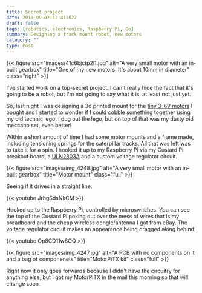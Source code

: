 ```yaml
---
title: Secret project
date: 2013-09-07T12:41:02Z
draft: false
tags: [robotics, electronics, Raspberry Pi, Go]
summary: Designing a track mount robot, new motors
category: ""
type: Post
---
```


{{< figure src="images/41c6bjctp2l1.jpg" alt="A very small motor with an in-built gearbox" title="One of my new motors. It's about 10mm in diameter" class="right" >}}

I've started work on a top-secret project. I can't really hide the fact that it's going to be a robot, but I'm not going to say what it is, at least not just yet.

So, last night I was designing a 3d printed mount for the [tiny 3-6V motors](http://www.amazon.co.uk/gp/product/B008OAYP8Q/ref=as_li_ss_tl?ie=UTF8&camp=1634&creative=19450&creativeASIN=B008OAYP8Q&linkCode=as2&tag=will_j-21 "3-6V motors") I bought and I started to wonder if I could cobble something together using my old technic lego. I dug out the lego, but on top of that was my dusty old meccano set, even better!

WIthin a short amount of time I had some motor mounts and a frame made, including tensioning springs for the caterpillar tracks. All that was left was to take it for a spin. I hooked it up to my Raspberry Pi via my Custard Pi breakout board, a [ULN2803A](https://simple.m.wikipedia.org/wiki/File:ULN2803A_Transistor_Array.jpg) and a custom voltage regulator circuit.

{{< figure src="images/img_4248.jpg" alt="A very small motor with an in-built gearbox" title="Motor mount" class="full" >}}

Seeing if it drives in a straight line:

{{< youtube JrhgSdsNkCM >}}

Hooked up to the Raspberry Pi, controlled by microswitches. You can see the top of the Custard Pi poking out over the mess of wires that is my breadboard and the cheap wireless dongle/antenna I got from eBay. The voltage regulator circuit makes an appearance being dragged along behind:

{{< youtube Op8CD11w8OQ >}}

{{< figure src="images/img_4247.jpg" alt="A PCB with no components on it and a bag of componenets" title="MotorPiTX kit" class="full" >}}

Right now it only goes forwards because I didn't have the circuitry for anything else, but I got my MotorPiTX in the mail this morning so that will change soon.
